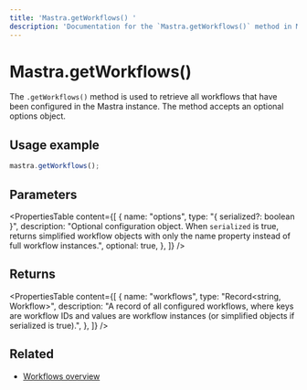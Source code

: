 ```yaml
---
title: 'Mastra.getWorkflows() '
description: 'Documentation for the `Mastra.getWorkflows()` method in Mastra, which retrieves all configured workflows.'
---
```


# Mastra.getWorkflows()

The `.getWorkflows()` method is used to retrieve all workflows that have been configured in the Mastra instance. The method accepts an optional options object.

## Usage example

```typescript copy
mastra.getWorkflows();
```

## Parameters

<PropertiesTable
content={[
{
name: "options",
type: "{ serialized?: boolean }",
description: "Optional configuration object. When `serialized` is true, returns simplified workflow objects with only the name property instead of full workflow instances.",
optional: true,
},
]}
/>

## Returns

<PropertiesTable
content={[
{
name: "workflows",
type: "Record<string, Workflow>",
description: "A record of all configured workflows, where keys are workflow IDs and values are workflow instances (or simplified objects if serialized is true).",
},
]}
/>

## Related

- [Workflows overview](../../docs/workflows/overview)
